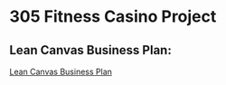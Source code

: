 # 305 Fitness Casino Project

## Lean Canvas Business Plan:

[Lean Canvas Business Plan](https://docs.google.com/presentation/d/10NRTa4bCxKsDHzHxv6-zU76Kn4GA7EB1BLWzyUdoTCY/edit?usp=sharing)

